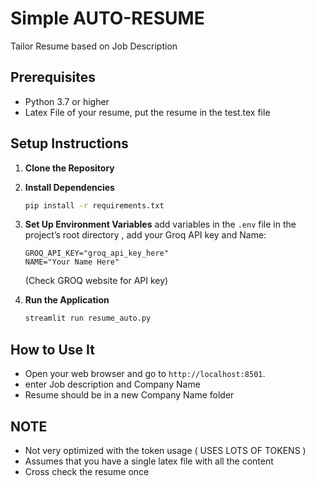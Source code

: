# Simple AUTO-RESUME

Tailor Resume based on Job Description 

## Prerequisites
- Python 3.7 or higher
- Latex File of your resume, put the resume in the test.tex file

## Setup Instructions

1. **Clone the Repository**

2. **Install Dependencies**
   ```bash
   pip install -r requirements.txt
   ```

3. **Set Up Environment Variables**
   add variables in the  `.env` file in the project’s root directory , add your Groq API key and Name:
   ```
   GROQ_API_KEY="groq_api_key_here"
   NAME="Your Name Here"
   ```
   (Check GROQ website for API key)
   
5. **Run the Application**
   ```bash
   streamlit run resume_auto.py
   ```

## How to Use It

- Open your web browser and go to `http://localhost:8501`.
- enter Job description and Company Name
- Resume should be in a new Company Name folder

## NOTE
- Not very optimized with the token usage ( USES LOTS OF TOKENS )
- Assumes that you have a single latex file with all the content
- Cross check the resume once

